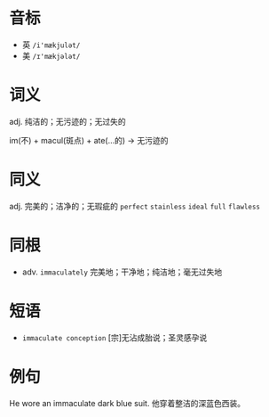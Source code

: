 # 音标

- 英 `/i'mækjulət/`
- 美 `/ɪ'mækjələt/`

# 词义

adj. 纯洁的；无污迹的；无过失的




im(不) + macul(斑点) + ate(…的) → 无污迹的

# 同义

adj. 完美的；洁净的；无瑕疵的
`perfect` `stainless` `ideal` `full` `flawless`

# 同根

- adv. `immaculately` 完美地；干净地；纯洁地；毫无过失地

# 短语

- `immaculate conception` [宗]无沾成胎说；圣灵感孕说

# 例句

He wore an immaculate dark blue suit.
他穿着整洁的深蓝色西装。


